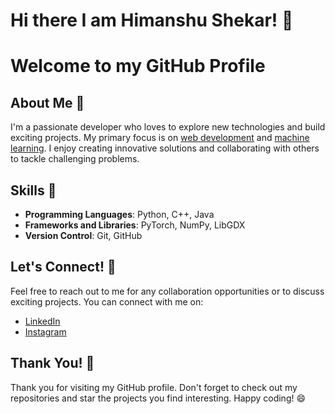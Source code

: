 # Hi there I am Himanshu Shekar! 👋
# Welcome to my GitHub Profile
## About Me 📖
I'm a passionate developer who loves to explore new technologies and build exciting projects. My primary focus is on [web development](https://example.com) and [machine learning](https://example.com). I enjoy creating innovative solutions and collaborating with others to tackle challenging problems.

## Skills 🚀
- **Programming Languages**: Python, C++, Java
- **Frameworks and Libraries**: PyTorch, NumPy, LibGDX
- **Version Control**: Git, GitHub

## Let's Connect! 🤝
Feel free to reach out to me for any collaboration opportunities or to discuss exciting projects. You can connect with me on:

- [LinkedIn](https://www.linkedin.com/in/himanshu-shekhar-018a92100/)
- [Instagram](https://www.instagram.com/himanshu_shekhar31/)

## Thank You! 🙏
Thank you for visiting my GitHub profile. Don't forget to check out my repositories and star the projects you find interesting. Happy coding! 😄
